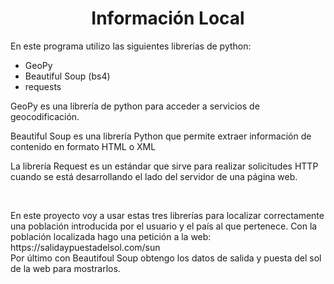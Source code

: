 <h1 align="center"> Información Local</h1>
<p>En este programa utilizo las siguientes librerías de python: </p>
<ul>
    <li>GeoPy</li>
    <li>Beautiful Soup (bs4)</li>
    <li>requests</li>
    
</ul>

<p>GeoPy es una librería de python para acceder a servicios de geocodificación.</p>

<p>Beautiful Soup es una librería Python que permite extraer información de contenido en formato HTML o XML</p>

<p>La librería Request es un estándar que sirve para realizar solicitudes HTTP cuando se está desarrollando el lado del servidor de una página web.</p>

<br/>
<p>En este proyecto voy a usar estas tres librerías para localizar correctamente una población introducida por el usuario y el país al que pertenece. Con la población localizada hago una petición a la web: 
<br/> https://salidaypuestadelsol.com/sun <br/>
Por último con Beautifoul Soup obtengo los datos de salida y puesta del sol de la web para mostrarlos. </p>

